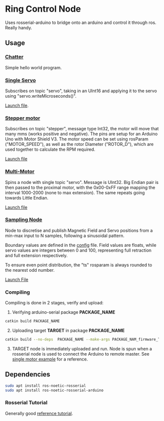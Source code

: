 # Ring Control Node

Uses rosserial-arduino to bridge onto an arduino and control it through ros. Really handy.

## Usage

### [Chatter](firmware/chatter.cpp)

Simple hello world program.

### [Single Servo](firmware/single_servo.cpp)

Subscribes on topic "servo", taking in an UInt16 and applying it to the servo using "servo.writeMicroseconds()".

[Launch file](launch/single_linact.launch).

### [Stepper motor](firmware/stepper.cpp)

Subscribes on topic "stepper", message type Int32, the motor will move that many mms (works positive and negative). The pins are setup for an Arduino Uno with Motor Shield V3. The motor speed can be set using rosParam ("MOTOR_SPEED"), as well as the rotor Diameter ("ROTOR_D"), which are used together to calculate the RPM required.

[Launch file](launch/stepper.launch)

### [Multi-Motor](firmware/multi_lin_act.cpp)

Spins a node with single topic "servo". Message is UInt32.
Big Endian pair is then passed to the proximal motor, with the 0x00-0xFF range mapping the interval 1000-2000 (none to max extension).
The same repeats going towards Little Endian.

[Launch file](launch/multi_linact.launch)

### [Sampling Node](scripts/sampling_func.py)

Node to discretise and publish Magnetic Field and Servo positions from a min-max input to N samples, following a sinusoidal pattern.

Boundary values are defined in the [config](config/sampler.yaml) file. Field values are floats, while servo values are integers between 0 and 100, representing full retraction and full extension respectively.

To ensure even point distribution, the "ts" rosparam is always rounded to the nearest odd number.

[Launch File](launch/sampling_node.launch)

### Compiling

Compiling is done in 2 stages, verify and upload:

1. Verifying arduino-serial package **PACKAGE_NAME**

``` bash
catkin build PACKAGE_NAME
```

2. Uploading target **TARGET** in package **PACKAGE_NAME**

``` bash
catkin build --no-deps  PACKAGE_NAME --make-args PACKAGE_NAM_firmware_TARGET-upload
```

3. TARGET node is immediately uploaded and run. Node is spun when a rosserial node is used to connect the Arduino to remote master. See [single motor example](launch/single_linact.launch) for a reference.

## Dependencies

```bash
sudo apt install ros-noetic-rosserial
sudo apt install ros-noetic-rosserial-arduino
```

### Rosserial Tutorial

Generally good [reference tutorial](http://wiki.ros.org/rosserial_arduino/Tutorials/CMake).
